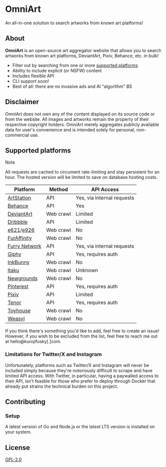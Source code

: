 # OmniArt

An all-in-one solution to search artworks from known art platforms!

## About

**OmniArt** is an open-source art aggregator website that allows you to search artworks from known art platforms, DeviantArt, Pixiv, Behance, etc. in bulk!

- Filter out by searching from one or more [supported platforms](#supported-platforms)
- Ability to include explicit (or NSFW) content
- Includes flexible API
- CLI support soon!
- Best of all: there are no invasive ads and AI "algorithm" BS

## Disclaimer

OmniArt does not own any of the content displayed on its source code or from the website. All images and artworks remain the property of their respective copyright holders. OmniArt merely aggregates publicly available data for user's convenience and is intended solely for personal, non-commercial use.

## Supported platforms

> [!NOTE]
>
> All requests are cached to circument rate-limiting and stay persistent for an hour.
> The hosted version will be limited to save on database hosting costs.

| Platform                                          | Method    | API Access                 |
| ------------------------------------------------- | --------- | -------------------------- |
| [ArtStation](https://artstation.com)              | API       | Yes, via internal requests |
| [Behance](https://behance.com)                    | API       | Yes                        |
| [DeviantArt](https://deviantart.com)              | Web crawl | Limited                    |
| [Dribbble](https://dribbble.com)                  | API       | Limited                    |
| [e621](https://e621.net)/[e926](https://e926.net) | Web crawl | No                         |
| [FurAffinity](https://furaffinity.net)            | Web crawl | No                         |
| [Furry Network](https://furrynetwork.com)         | API       | Yes, via internal requests |
| [Giphy](https://giphy.com)                        | API       | Yes, requires auth         |
| [InkBunny](https://inkbunny.com)                  | Web crawl | No                         |
| [Itaku](https://itaku.ee)                         | Web crawl | Unknown                    |
| [Newgrounds](https://newgrounds.com)              | Web crawl | No                         |
| [Pinterest](https://pinterest.com)                | API       | Yes, requires auth         |
| [Pixiv](https://pixiv.com)                        | API       | Limited                    |
| [Tenor](https://tenor.com)                        | API       | Yes, requires auth         |
| [Toyhouse](https://toyhou.se)                     | Web crawl | No                         |
| [Weasyl](https://weasyl.com)                      | Web crawl | No                         |

If you think there's something you'd like to add, feel free to create an issue! However, if you wish to be excluded from the list, feel free to reach me out at hello@kurojifusky[.]com.

### Limitations for Twitter/X and Instagram

Unfortunately, platforms such as Twitter/X and Instagram will never be included simply because they're notoriously difficult to scrape and have limited API access. With Twitter, in particular, having a paywalled access to their API, isn't feasble for those who prefer to deploy through Docker that already put strains the technical burden on this project.

## Contributing

### Setup

A latest version of Go and Node.js or the latest LTS version is installed on your system.

## License

[GPL-2.0](/LICENSE)
